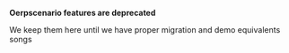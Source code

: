 **Oerpscenario features are deprecated**

We keep them here until we have proper migration and demo equivalents songs
